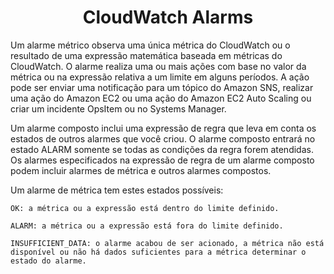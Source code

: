<h1 align="center">CloudWatch Alarms</h1>

Um alarme métrico observa uma única métrica do CloudWatch ou o resultado de uma expressão matemática baseada em métricas do CloudWatch. O alarme realiza uma ou mais ações com base no valor da métrica ou na expressão relativa a um limite em alguns períodos. A ação pode ser enviar uma notificação para um tópico do Amazon SNS, realizar uma ação do Amazon EC2 ou uma ação do Amazon EC2 Auto Scaling ou criar um incidente OpsItem ou no Systems Manager.

Um alarme composto inclui uma expressão de regra que leva em conta os estados de outros alarmes que você criou. O alarme composto entrará no estado ALARM somente se todas as condições da regra forem atendidas. Os alarmes especificados na expressão de regra de um alarme composto podem incluir alarmes de métrica e outros alarmes compostos.

Um alarme de métrica tem estes estados possíveis:

    OK: a métrica ou a expressão está dentro do limite definido.

    ALARM: a métrica ou a expressão está fora do limite definido.

    INSUFFICIENT_DATA: o alarme acabou de ser acionado, a métrica não está disponível ou não há dados suficientes para a métrica determinar o estado do alarme.